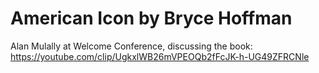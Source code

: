 # American Icon by Bryce Hoffman

Alan Mulally at Welcome Conference, discussing the book:
https://youtube.com/clip/UgkxlWB26mVPEOQb2fFcJK-h-UG49ZFRCNle
